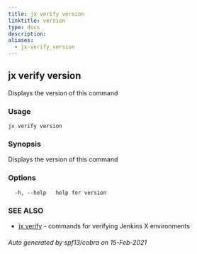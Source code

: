 ```yaml
---
title: jx verify version
linktitle: version
type: docs
description: 
aliases:
  - jx-verify_version
---
```


## jx verify version

Displays the version of this command

### Usage

```
jx verify version
```

### Synopsis

Displays the version of this command

### Options

```
  -h, --help   help for version
```

### SEE ALSO

* [jx verify](..)	 - commands for verifying Jenkins X environments

###### Auto generated by spf13/cobra on 15-Feb-2021
